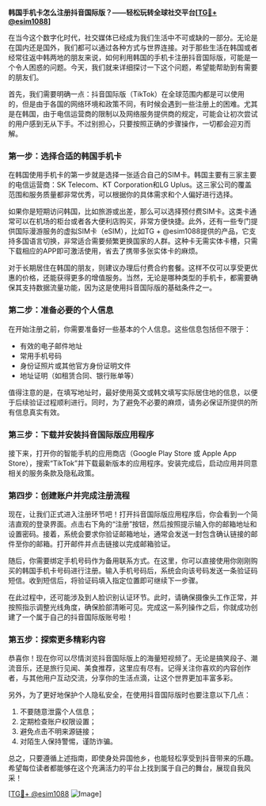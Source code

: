 **韩国手机卡怎么注册抖音国际版？——轻松玩转全球社交平台[[TG💪+ @esim1088](https://t.me/s/esim1088)]**

在当今这个数字化时代，社交媒体已经成为我们生活中不可或缺的一部分。无论是在国内还是国外，我们都可以通过各种方式与世界连接。对于那些生活在韩国或者经常往返中韩两地的朋友来说，如何利用韩国的手机卡注册抖音国际版，可能是一个令人困惑的问题。今天，我们就来详细探讨一下这个问题，希望能帮助到有需要的朋友们。

首先，我们需要明确一点：抖音国际版（TikTok）在全球范围内都是可以使用的，但是由于各国的网络环境和政策不同，有时候会遇到一些注册上的困难。尤其是在韩国，由于电信运营商的限制以及网络服务提供商的规定，可能会让初次尝试的用户感到无从下手。不过别担心，只要按照正确的步骤操作，一切都会迎刃而解。

### 第一步：选择合适的韩国手机卡

在韩国使用手机卡的第一步就是选择一张适合自己的SIM卡。韩国主要有三家主要的电信运营商：SK Telecom、KT Corporation和LG Uplus。这三家公司的覆盖范围和服务质量都非常优秀，可以根据你的具体需求和个人偏好进行选择。

如果你是短期访问韩国，比如旅游或出差，那么可以选择预付费SIM卡。这类卡通常可以在机场的柜台或者各大便利店购买，非常方便快捷。此外，还有一些专门提供国际漫游服务的虚拟SIM卡（eSIM），比如TG + @esim1088提供的产品，它支持多国语言切换，非常适合需要频繁更换国家的人群。这种卡无需实体卡槽，只需下载相应的APP即可激活使用，省去了携带多张实体卡的麻烦。

对于长期居住在韩国的朋友，则建议办理后付费合约套餐。这样不仅可以享受更优惠的价格，还能获得更多的增值服务。当然，无论是哪种类型的手机卡，都需要确保其支持数据流量功能，因为这是使用抖音国际版的基础条件之一。

### 第二步：准备必要的个人信息

在开始注册之前，你需要准备好一些基本的个人信息。这些信息包括但不限于：

- 有效的电子邮件地址
- 常用手机号码
- 身份证照片或其他官方身份证明文件
- 地址证明（如租赁合同、银行账单等）

值得注意的是，在填写地址时，最好使用英文或韩文填写实际居住地的信息，以便于后续验证过程顺利进行。同时，为了避免不必要的麻烦，请务必保证所提供的所有信息真实有效。

### 第三步：下载并安装抖音国际版应用程序

接下来，打开你的智能手机的应用商店（Google Play Store 或 Apple App Store），搜索“TikTok”并下载最新版本的应用程序。安装完成后，启动应用并同意相关的服务条款及隐私政策。

### 第四步：创建账户并完成注册流程

现在，让我们正式进入注册环节吧！打开抖音国际版应用程序后，你会看到一个简洁直观的登录界面。点击右下角的“注册”按钮，然后按照提示输入你的邮箱地址和设置密码。接着，系统会要求你验证邮箱地址，通常会发送一封包含确认链接的邮件至你的邮箱。打开邮件并点击链接以完成邮箱验证。

随后，你需要绑定手机号码作为备用联系方式。在这里，你可以直接使用你刚刚购买的韩国手机卡号码进行注册。输入手机号码后，系统会向该号码发送一条验证码短信。收到短信后，将验证码填入指定位置即可继续下一步骤。

在此过程中，还可能涉及到人脸识别认证环节。此时，请确保摄像头工作正常，并按照指示调整光线角度，确保脸部清晰可见。完成这一系列操作之后，你就成功创建了一个属于自己的抖音国际版账号啦！

### 第五步：探索更多精彩内容

恭喜你！现在你可以尽情浏览抖音国际版上的海量短视频了。无论是搞笑段子、潮流音乐，还是旅行见闻、美食推荐，这里应有尽有。记得关注你喜欢的内容创作者，与其他用户互动交流，分享你的生活点滴，让这个世界更加丰富多彩。

另外，为了更好地保护个人隐私安全，在使用抖音国际版时也要注意以下几点：

1. 不要随意泄露个人信息；
2. 定期检查账户权限设置；
3. 避免点击不明来源链接；
4. 对陌生人保持警惕，谨防诈骗。

总之，只要遵循上述指南，即使身处异国他乡，也能轻松享受到抖音带来的乐趣。希望每位读者都能够在这个充满活力的平台上找到属于自己的舞台，展现自我风采！

[[TG💪+ @esim1088](https://t.me/s/esim1088) ![Image](https://i.postimg.cc/4NQfJmqS/Snipaste-2025-05-13-00-14-12.png)]